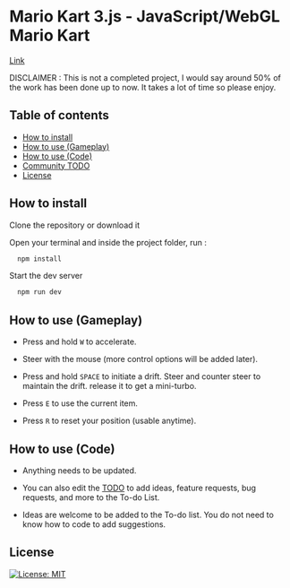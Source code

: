 # Mario Kart 3.js - JavaScript/WebGL Mario Kart
[Link](https://mario-kart-3-js.vercel.app/)

DISCLAIMER : This is not a completed project, I would say around 50% of the work has been done up to now. It takes a lot of time so please enjoy.

## Table of contents

- [How to install](#how-to-install)
- [How to use (Gameplay)](#how-to-use-gameplay)
- [How to use (Code)](#how-to-use-code)
- [Community TODO](https://github.com/MrSamples/Mario-Kart-3.js/blob/patch-1/TODO.md)
- [License](#license)

## How to install

Clone the repository or download it

Open your terminal and inside the project folder, run :

```bash
  npm install
```

Start the dev server

```bash
  npm run dev
```

## How to use (Gameplay)

- Press and hold `W` to accelerate.

- Steer with the mouse (more control options will be added later).

- Press and hold `SPACE` to initiate a drift. Steer and counter steer to maintain the drift. release it to get a mini-turbo.

- Press `E` to use the current item.

- Press `R` to reset your position (usable anytime).

## How to use (Code)

- Anything needs to be updated.

- You can also edit the [TODO](https://github.com/MrSamples/Mario-Kart-3.js/blob/patch-1/TODO.md) to add ideas, feature requests, bug requests, and more to the To-do List.

- Ideas are welcome to be added to the To-do list. You do not need to know how to code to add suggestions.

## License

[![License: MIT](https://img.shields.io/badge/License-MIT-yellow.svg)](https://opensource.org/licenses/MIT)
